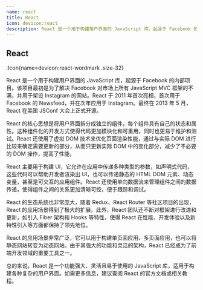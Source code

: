 ```yaml
---
name: react
title: React
icon: devicon:react
description: React 是一个用于构建用户界面的 JavaScript 库，起源于 Facebook 的内部项目。该项目最初是为了解决 Facebook 对市场上所有 JavaScript MVC 框架的不满，并用于架设 Instagram 的网站。
---
```


## React

:Icon{name=devicon:react-wordmark .size-32}

React 是一个用于构建用户界面的 JavaScript 库，起源于 Facebook 的内部项目。该项目最初是为了解决 Facebook 对市场上所有 JavaScript MVC 框架的不满，并用于架设 Instagram 的网站。React 于 2011 年首次亮相，首次用于 Facebook 的 Newsfeed，并在次年应用于 Instagram。最终在 2013 年 5 月，React 在美国 JSConf 大会上正式开源。

React 的核心思想是将用户界面拆分成独立的组件，每个组件具有自己的状态和属性。这种组件化的开发方式使得代码更加模块化和可重用，同时也更易于维护和测试。React 还使用了虚拟 DOM 技术来优化页面渲染性能，通过与实际 DOM 进行比较来确定需要更新的部分，从而只更新实际 DOM 中的变化部分，减少了不必要的 DOM 操作，提高了性能。

React 主要用于构建 UI，它允许在应用中传递多种类型的参数，如声明式代码，这些代码可以帮助开发者渲染出 UI，也可以传递静态的 HTML DOM 元素、动态变量，甚至是可交互的应用组件。React 还使用单向数据流来管理组件之间的数据传递，使得组件之间的关系更加清晰可控，便于跟踪和调试。

React 的生态系统也非常庞大，随着 Redux、React Router 等社区项目的出现，React 的应用场景得到了极大的扩展。此外，React 团队还不断对框架进行改进和更新，如引入 Fiber 架构和 Hooks 等特性，使得 React 在性能、开发体验以及新特性引入等方面都保持了领先地位。

React 的应用场景非常广泛，它可以用于构建单页面应用、多页面应用，也可以将静态网站转变为动态网站。由于其强大的功能和灵活的架构，React 已经成为了前端开发领域的重要工具之一。

总的来说，React 是一个功能强大、灵活且易于使用的 JavaScript 库，适用于构建各种复杂的用户界面。如需更多信息，建议查阅 React 的官方文档或相关教程。
